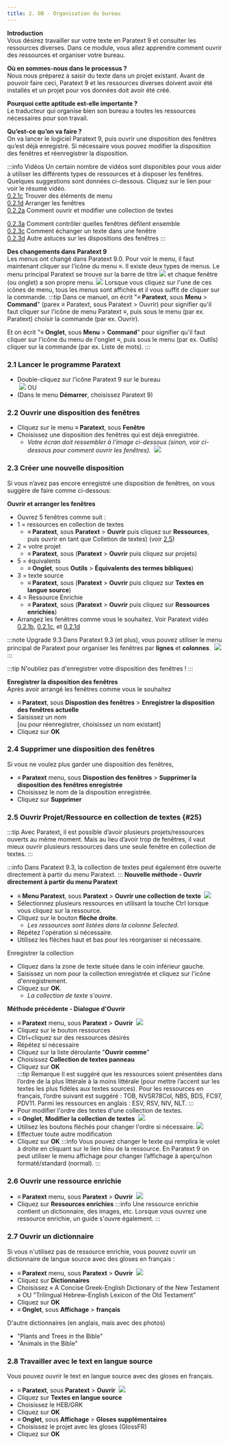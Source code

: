 ```yaml
---
title: 2. OB - Organisation du bureau 
---
```

**Introduction**  
Vous désirez travailler sur votre texte en Paratext 9 et consulter les ressources diverses. Dans ce module, vous allez apprendre comment ouvrir des ressources et organiser votre bureau.

**Où en sommes-nous dans le processus ?**  
Nous nous préparez à saisir du texte dans un projet existant. Avant de pouvoir faire ceci, Paratext 9 et les ressources diverses doivent avoir été installés et un projet pour vos données doit avoir été créé.

**Pourquoi cette aptitude est-elle importante ?**  
Le traducteur qui organise bien son bureau a toutes les ressources nécessaires pour son travail.

**Qu’est-ce qu’on va faire ?**  
On va lancer le logiciel Paratext 9, puis ouvrir une disposition des fenêtres qu’est déjà enregistré. Si nécessaire vous pouvez modifier la disposition des fenêtres et réenregistrer la disposition.

:::info Vidéos 
Un certain nombre de vidéos sont disponibles pour vous aider à utiliser les différents types de ressources et à disposer les fenêtres. Quelques suggestions sont données ci-dessous. Cliquez sur le lien pour voir le résumé vidéo.  
[0.2.1c](../../Video-summaries/Navigation/0.2.1c.md) Trouver des éléments de menu  
[0.2.1d](../../Video-summaries/Navigation/0.2.1d) Arranger les fenêtres  
[0.2.2a](../../Video-summaries/Navigation/0.2.2a) Comment ouvrir et modifier  une collection de textes 

[0.2.3a](../../Video-summaries/Navigation/0.2.3a) Comment contrôler quelles fenêtres défilent ensemble  
[0.2.3c](../../Video-summaries/Navigation/0.2.3c) Comment échanger un texte dans une fenêtre  
[0.2.3d](../../Video-summaries/Navigation/0.2.3d) Autre astuces sur les dispositions des fenêtres
:::

**Des changements dans Paratext 9**  
Les menus ont changé dans Paratext 9.0. Pour voir le menu, il faut maintenant cliquer sur l'icône du menu **≡**. Il existe deux types de menus. Le menu principal Paratext se trouve sur la barre de titre ![](../media/a7c437f2736cb28b0dff7abd780f5f94.png) et chaque fenêtre (ou onglet) a son propre menu. ![](../media/65ab77824a1e025fac1bf88feb6ba66f.png) Lorsque vous cliquez sur l'une de ces icônes de menu, tous les menus sont affichés et il vous suffit de cliquer sur la commande.
:::tip
Dans ce manuel, on écrit "**≡ Paratext**, sous **Menu** \> **Command**" (parex ≡ Paratext, sous Paratext \> Ouvrir) pour signifier qu'il faut cliquer sur l'icône de menu Paratext ≡, puis sous le menu (par ex. Paratext) choisir la commande (par ex. Ouvrir).

Et on écrit "**≡ Onglet**, sous **Menu** \> **Command**" pour signifier qu'il faut cliquer sur l'icône du menu de l'onglet ≡, puis sous le menu (par ex. Outils) cliquer sur la commande (par ex. Liste de mots).
:::
### 2.1 Lancer le programme Paratext

-   Double-cliquez sur l’icône Paratext 9 sur le bureau  
    ![](../media/b2697bb533e7765029252c8d51301dc9.png)
    OU  
-   (Dans le menu **Démarrer**, choisissez Paratext 9)

### 2.2 Ouvrir une disposition des fenêtres

-   Cliquez sur le menu **≡ Paratext**, sous **Fenêtre**
-   Choisissez une disposition des fenêtres qui est déjà enregistrée.
    -  *Votre écran doit ressembler à l’image ci-dessous (sinon, voir ci-dessous pour comment ouvrir les fenêtres).*
    ![](../media/becf6dae2e733cc280e70a8f4b706981.png)

### 2.3 Créer une nouvelle disposition

Si vous n’avez pas encore enregistré une disposition de fenêtres, on vous suggère de faire comme ci-dessous:

**Ouvrir et arranger les fenêtres**  
-   Ouvrez 5 fenêtres comme suit :
-   1 = ressources en collection de textes
    -  **≡ Paratext**, sous **Paratext** \> **Ouvrir** puis cliquez sur **Ressources**, puis ouvrir en tant que Colletion de textes) (voir [2.5](./2.OD.md#25))  
-   2 = votre projet
     -  **≡ Paratext**, sous (**Paratext** \> **Ouvrir** puis cliquez sur projets)
-   5 = équivalents
     -  **≡ Onglet**, sous **Outils** \> **Équivalents des termes bibliques**)
-   3 = texte source  
     -  **≡ Paratext**, sous (**Paratext** \> **Ouvrir** puis cliquez sur **Textes en langue source**)
-   4 = Ressource Enrichie
     -  **≡ Paratext**, sous (**Paratext** \> **Ouvrir** puis cliquez sur **Ressources enrichies**)
-   Arrangez les fenêtres comme vous le souhaitez. Voir Paratext vidéo [0.2.1b](../../Video-summaries/Navigation/0.2.1b.md), [0.2.1c](../../Video-summaries/Navigation/0.2.1c.md), et [0.2.1d](../../Video-summaries/Navigation/0.2.1d.md)

:::note Upgrade 9.3
Dans Paratext 9.3 (et plus), vous pouvez utiliser le menu principal de Paratext pour organiser les fenêtres par **lignes** et **colonnes**.
   ![](../media/arrange-in-rows.png)
:::

:::tip
N'oubliez pas d'enregistrer votre disposition des fenêtres !
:::

**Enregistrer la disposition des fenêtres**  
Après avoir arrangé les fenêtres comme vous le souhaitez

-  **≡ Paratext**, sous **Dispostion des fenêtres** \> **Enregistrer la disposition des fenêtres actuelle**
-   Saisissez un nom  
    [ou pour réenregistrer, choisissez un nom existant]
-   Cliquez sur **OK**

### 2.4 Supprimer une disposition des fenêtres

Si vous ne voulez plus garder une disposition des fenêtres,

-  **≡ Paratext** menu, sous **Dispostion des fenêtres** \> **Supprimer la disposition des fenêtres enregistrée**
-   Choisissez le nom de la disposition enregistrée.
-   Cliquez sur **Supprimer**

### 2.5 Ouvrir Projet/Ressource en collection de textes {#25}

:::tip
Avec Paratext, il est possible d’avoir plusieurs projets/ressources ouverts au même moment. Mais au lieu d’avoir trop de fenêtres, il vaut mieux ouvrir plusieurs ressources dans une seule fenêtre en collection de textes.
:::

:::info
Dans Paratext 9.3, la collection de textes peut également être ouverte directement à partir du menu Paratext.
:::
**Nouvelle méthode - Ouvrir directement à partir du menu Paratext**
- **≡ Menu Paratext**, sous **Paratext** \> **Ouvrir une collection de texte**
 ![](../media/OpenTextCol.png)
- Sélectionnez plusieurs ressources en utilisant la touche Ctrl lorsque vous cliquez sur la ressource.
- Cliquez sur le bouton **flèche droite**.  
  -  *Les ressources sont listées dans la colonne Selected*.
- Répétez l'opération si nécessaire.
- Utilisez les flèches haut et bas pour les réorganiser si nécessaire.

Enregistrer la collection 
- Cliquez dans la zone de texte située dans le coin inférieur gauche.
- Saisissez un nom pour la collection enregistrée et cliquez sur l'icône d'enregistrement.
- Cliquez sur **OK**.
   -  *La collection de texte s'ouvre*.

**Méthode précédente - Dialogue d'Ouvrir**

-  **≡ Paratext** menu, sous **Paratext** \> **Ouvrir**
    ![](../media/67c09582d7f685c9e709d3cb0bd78c51.png)  
-   Cliquez sur le bouton ressources
-   Ctrl+cliquez sur des ressources désirés
-   Répétez si nécessaire
-   Cliquez sur la liste déroulante "**Ouvrir comme**"
-   Choisissez **Collection de textes panneau**
-   Cliquez sur **OK**  
:::tip Remarque
Il est suggéré que les ressources soient présentées dans l’ordre de la plus littérale à la moins littérale (pour mettre l’accent sur les textes les plus fidèles aux textes sources). Pour les ressources en français, l’ordre suivant est suggéré : TOB, NVSR78Col, NBS, BDS, FC97, PDV11. Parmi les ressources en anglais : ESV, RSV, NIV, NLT.
:::
-   Pour modifier l'ordre des textes d'une collection de textes.
-  **≡ Onglet**, **Modifier la collection de textes**
 ![](../media/114addc77497db5a8e16e63e0a60a397.png)
-   Utilisez les boutons fléchés pour changer l'ordre si nécessaire.
![](../media/1529efc6b9c2b2d2a45649f36a13660e.png)
-   Effectuer toute autre modification
-   Cliquez sur **OK**
:::info
Vous pouvez changer le texte qui remplira le volet à droite en cliquant sur le lien bleu de la ressource. En Paratext 9 on peut utiliser le menu affichage pour changer l’affichage à aperçu/non formaté/standard (normal).
:::
### 2.6 Ouvrir une ressource enrichie

-  **≡ Paratext** menu, sous **Paratext** \> **Ouvrir**
   ![](../media/a2210417ce7fd29acc4543900d4ffdfa.png)
-   Cliquez sur **Ressources enrichies**
:::info
Une ressource enrichie contient un dictionnaire, des images, etc. Lorsque vous ouvrez une ressource enrichie, un guide s'ouvre également.
:::
### 2.7 Ouvrir un dictionnaire

Si vous n'utilisez pas de ressource enrichie, vous pouvez ouvrir un dictionnaire de langue source avec des gloses en français :

-  **≡ Paratext** menu, sous **Paratext** \> **Ouvrir**
   ![](../media/bde96d81bd560a2dc433f589a9a44f93.png)
-   Cliquez sur **Dictionnaires**
-   Choisissez « A Concise Greek-English Dictionary of the New Testament » OU "Trilingual Hebrew-English Lexicon of the Old Testament"
-   Cliquez sur **OK**
-  **≡ Onglet**, sous **Affichage** \> **français**

D'autre dictionnaires (en anglais, mais avec des photos)

-   "Plants and Trees in the Bible"
-   "Animals in the Bible"

### 2.8 Travailler avec le text en langue source

Vous pouvez ouvrir le text en langue source avec des gloses en français.

-  **≡ Paratext**, sous **Paratext** \> **Ouvrir**
    ![](../media/2f2a572df1df76324325ab8a53d5aa90.png)
-   Cliquez sur **Textes en langue source**
-   Choisissez le HEB/GRK
-   Cliquez sur **OK**
-  **≡ Onglet**, sous **Affichage** \> **Gloses supplémentaires**
-   Choisissez le projet avec les gloses (GlossFR)
-   Cliquez sur **OK**
